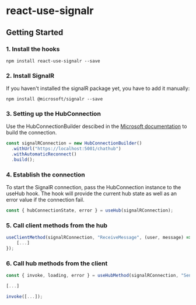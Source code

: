 # react-use-signalr

## Getting Started
### 1. Install the hooks

```
npm install react-use-signalr --save
```

### 2. Install SignalR

If you haven't installed the signalR package yet, you have to add it manually:
```
npm install @microsoft/signalr --save
```

### 3. Setting up the HubConnection
Use the HubConnectionBuilder descibed in the [Microsoft documentation](https://docs.microsoft.com/en-us/aspnet/core/signalr/javascript-client) to build the connection.

```javascript
const signalRConnection = new HubConnectionBuilder()
  .withUrl("https://localhost:5001/chathub")
  .withAutomaticReconnect()
  .build();
```

### 4. Establish the connection
To start the SignalR connection, pass the HubConnection instance to the useHub hook. The hook will provide the current hub state as well as an error value if the connection fail.

```javascript
const { hubConnectionState, error } = useHub(signalRConnection);
```

### 5. Call client methods from the hub
```javascript
useClientMethod(signalRConnection, "ReceiveMessage", (user, message) => {
    [...]
});
```

### 6. Call hub methods from the client
```javascript
const { invoke, loading, error } = useHubMethod(signalRConnection, "SendMessage");

[...]

invoke([...]);
```